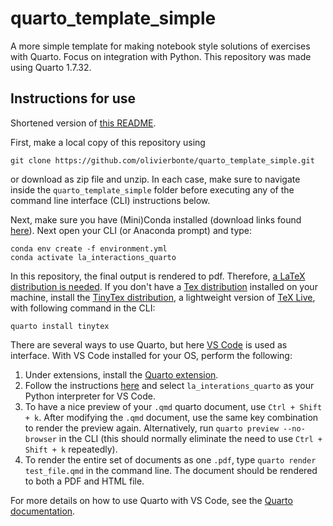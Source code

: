 # quarto_template_simple
A more simple template for making notebook style solutions of exercises with Quarto. Focus on integration with Python. This repository was made using Quarto 1.7.32. 

## Instructions for use

Shortened version of [this README](https://github.com/olivierbonte/Land_Atmosphere_interactions_notes/blob/5eb545af06890d440c73043b1e6f4ab3771a0dbe/README.md). 

First, make a local copy of this repository using

```
git clone https://github.com/olivierbonte/quarto_template_simple.git
```

or download as zip file and unzip. In each case, make sure to navigate inside the `quarto_template_simple` folder before executing any of the command line interface (CLI) instructions below.

Next, make sure you have (Mini)Conda installed (download links found [here](https://docs.anaconda.com/miniconda/)). Next open your CLI (or Anaconda prompt) and type:

```
conda env create -f environment.yml
conda activate la_interactions_quarto
```

In this repository, the final output is rendered to pdf. Therefore, [a LaTeX distribution is needed](https://quarto.org/docs/output-formats/pdf-basics.html#prerequisites). If you don't have a [Tex distribution](https://www.latex-project.org/get/#tex-distributions) installed on your machine, install the [TinyTex distribution](https://yihui.org/tinytex/), a lightweight version of [TeX Live](https://www.tug.org/texlive/), with following command in the CLI:

```
quarto install tinytex
```

There are several ways to use Quarto, but here [VS Code](https://code.visualstudio.com/Download) is used as interface. With VS Code installed for your OS, perform the following:

1. Under extensions, install the [Quarto extension](https://marketplace.visualstudio.com/items?itemName=quarto.quarto).
2. Follow the instructions [here](https://code.visualstudio.com/docs/python/environments#_select-and-activate-an-environment) and select `la_interations_quarto` as your Python interpreter for VS Code.
3. To have a nice preview of your `.qmd` quarto document, use `Ctrl + Shift + k`. After modifying the `.qmd` document, use the same key combination to render the preview again. Alternatively, run `quarto preview --no-browser` in the CLI (this should normally eliminate the need to use `Ctrl + Shift + k` repeatedly).
4. To render the entire set of documents as one `.pdf`, type `quarto render test_file.qmd` in the command line. The document should be rendered to both a PDF and HTML file. 

For more details on how to use Quarto with VS Code, see the [Quarto documentation](https://quarto.org/docs/get-started/hello/vscode.html).

